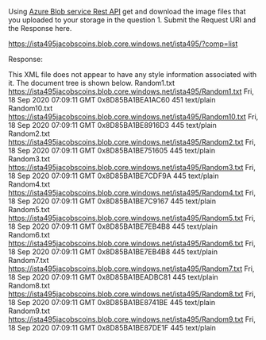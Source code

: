 
Using [Azure Blob service Rest API](https://docs.microsoft.com/en-us/rest/api/storageservices/blob-service-rest-api) get and download the image files that you uploaded to your storage in the question 1.
Submit the Request URI and the Response here.

https://ista495jacobscoins.blob.core.windows.net/ista495/?comp=list


Response:

This XML file does not appear to have any style information associated with it. The document tree is shown below.
<EnumerationResults ContainerName="https://ista495jacobscoins.blob.core.windows.net/ista495/">
<Blobs>
<Blob>
<Name>Random1.txt</Name>
<Url>https://ista495jacobscoins.blob.core.windows.net/ista495/Random1.txt</Url>
<LastModified>Fri, 18 Sep 2020 07:09:11 GMT</LastModified>
<Etag>0x8D85BA1BEA1AC60</Etag>
<Size>451</Size>
<ContentType>text/plain</ContentType>
<ContentEncoding/>
<ContentLanguage/>
</Blob>
<Blob>
<Name>Random10.txt</Name>
<Url>https://ista495jacobscoins.blob.core.windows.net/ista495/Random10.txt</Url>
<LastModified>Fri, 18 Sep 2020 07:09:11 GMT</LastModified>
<Etag>0x8D85BA1BE8916D3</Etag>
<Size>445</Size>
<ContentType>text/plain</ContentType>
<ContentEncoding/>
<ContentLanguage/>
</Blob>
<Blob>
<Name>Random2.txt</Name>
<Url>https://ista495jacobscoins.blob.core.windows.net/ista495/Random2.txt</Url>
<LastModified>Fri, 18 Sep 2020 07:09:11 GMT</LastModified>
<Etag>0x8D85BA1BE751605</Etag>
<Size>445</Size>
<ContentType>text/plain</ContentType>
<ContentEncoding/>
<ContentLanguage/>
</Blob>
<Blob>
<Name>Random3.txt</Name>
<Url>https://ista495jacobscoins.blob.core.windows.net/ista495/Random3.txt</Url>
<LastModified>Fri, 18 Sep 2020 07:09:11 GMT</LastModified>
<Etag>0x8D85BA1BE7CDF9A</Etag>
<Size>445</Size>
<ContentType>text/plain</ContentType>
<ContentEncoding/>
<ContentLanguage/>
</Blob>
<Blob>
<Name>Random4.txt</Name>
<Url>https://ista495jacobscoins.blob.core.windows.net/ista495/Random4.txt</Url>
<LastModified>Fri, 18 Sep 2020 07:09:11 GMT</LastModified>
<Etag>0x8D85BA1BE7C9167</Etag>
<Size>445</Size>
<ContentType>text/plain</ContentType>
<ContentEncoding/>
<ContentLanguage/>
</Blob>
<Blob>
<Name>Random5.txt</Name>
<Url>https://ista495jacobscoins.blob.core.windows.net/ista495/Random5.txt</Url>
<LastModified>Fri, 18 Sep 2020 07:09:11 GMT</LastModified>
<Etag>0x8D85BA1BE7EB4B8</Etag>
<Size>445</Size>
<ContentType>text/plain</ContentType>
<ContentEncoding/>
<ContentLanguage/>
</Blob>
<Blob>
<Name>Random6.txt</Name>
<Url>https://ista495jacobscoins.blob.core.windows.net/ista495/Random6.txt</Url>
<LastModified>Fri, 18 Sep 2020 07:09:11 GMT</LastModified>
<Etag>0x8D85BA1BE7EB4B8</Etag>
<Size>445</Size>
<ContentType>text/plain</ContentType>
<ContentEncoding/>
<ContentLanguage/>
</Blob>
<Blob>
<Name>Random7.txt</Name>
<Url>https://ista495jacobscoins.blob.core.windows.net/ista495/Random7.txt</Url>
<LastModified>Fri, 18 Sep 2020 07:09:11 GMT</LastModified>
<Etag>0x8D85BA1BEADBC81</Etag>
<Size>445</Size>
<ContentType>text/plain</ContentType>
<ContentEncoding/>
<ContentLanguage/>
</Blob>
<Blob>
<Name>Random8.txt</Name>
<Url>https://ista495jacobscoins.blob.core.windows.net/ista495/Random8.txt</Url>
<LastModified>Fri, 18 Sep 2020 07:09:11 GMT</LastModified>
<Etag>0x8D85BA1BE8741BE</Etag>
<Size>445</Size>
<ContentType>text/plain</ContentType>
<ContentEncoding/>
<ContentLanguage/>
</Blob>
<Blob>
<Name>Random9.txt</Name>
<Url>https://ista495jacobscoins.blob.core.windows.net/ista495/Random9.txt</Url>
<LastModified>Fri, 18 Sep 2020 07:09:11 GMT</LastModified>
<Etag>0x8D85BA1BE87DE1F</Etag>
<Size>445</Size>
<ContentType>text/plain</ContentType>
<ContentEncoding/>
<ContentLanguage/>
</Blob>
</Blobs>
<NextMarker/>
</EnumerationResults>